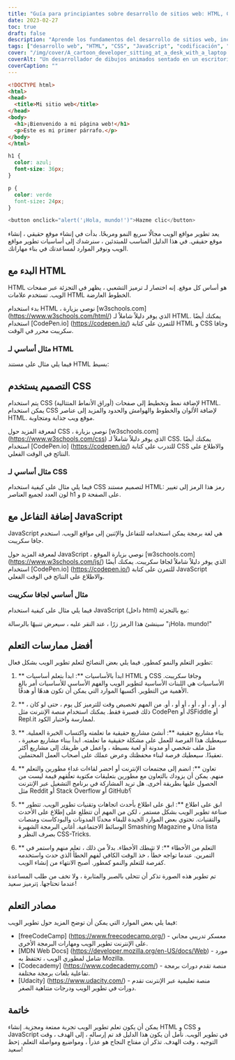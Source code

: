 ```yaml
---
title: "Guía para principiantes sobre desarrollo de sitios web: HTML, CSS y JavaScript"
date: 2023-02-27
toc: true
draft: false
description: "Aprende los fundamentos del desarrollo de sitios web, incluyendo HTML, CSS y JavaScript, con esta guía para principiantes."
tags: ["desarrollo web", "HTML", "CSS", "JavaScript", "codificación", "tutorial", "aprendizaje", "principiante", "CodePen", "W3Schools", "mejores prácticas", "recursos", "freeCodeCamp", "MDN Web Docs", "Codecademy", "Udacity", "colaboración", "depuración", "proyectos"].
cover: "/img/cover/A_cartoon_developer_sitting_at_a_desk_with_a_laptop.png"
coverAlt: "Un desarrollador de dibujos animados sentado en un escritorio con un portátil, rodeado de varios elementos HTML, CSS y JavaScript flotando en el aire a su alrededor."
coverCaption: ""
---
```

```html
<!DOCTYPE html>
<html>
<head>
  <title>Mi sitio web</title>
</head>
<body>
  <h1>¡Bienvenido a mi página web!</h1>
  <p>Este es mi primer párrafo.</p>
</body>
</html>
```
```CSS
h1 {
  color: azul;
  font-size: 36px;
}

p {
  color: verde
  font-size: 24px;
}
```
```js
<button onclick="alert('¡Hola, mundo!')">Hazme clic</button>
```


 يعد تطوير مواقع الويب مجالًا سريع النمو ومربحًا. بدأت في إنشاء موقع حقيقي ، إنشاء موقع حقيقي. في هذا الدليل المناسب للمبتدئين ، سنرشدك إلى أساسيات تطوير مواقع الويب ونوفر الموارد لمساعدتك في بناء مهاراتك.
 
 ## البدء مع HTML
 
 HTML هو أساس كل موقع. إنه اختصار لـ ترميز التشعبي ، يظهر في التجزئة عبر صفحات الويب. تستخدم علامات HTML الخطوط العارضة.
 
 بدء استخدام HTML ، نوصي بزيارة [w3schools.com] (https://www.w3schools.com/html/) الذي يوفر دليلاً شاملاً لـ HTML. يمكنك أيضًا استخدام [CodePen.io] (https://codepen.io/) للتمرن على كتابة HTML و CSS وجافا سكريبت محرر في الوقت.
 
 ### مثال أساسي لـ HTML
 
 فيما يلي مثال على مستند HTML بسيط:
 
 ## التصميم يستخدم CSS
 يتم استخدام CSS (أوراق الأنماط المتتالية) لإضافة نمط وتخطيط إلى صفحات HTML. يمكن استخدام CSS لإضافة الألوان والخطوط والهوامش والحدود والمزيد إلى عناصر HTML. موقع ويب جذابة ومتجاوبة.
 
 لمعرفة المزيد حول CSS ، نوصي بزيارة [w3schools.com] (https://www.w3schools.com/css) الذي يوفر دليلاً شاملاً لـ CSS. يمكنك أيضًا استخدام [CodePen.io] (https://codepen.io/) للتدرب على كتابة CSS والاطلاع على النتائج في الوقت الفعلي.
 
 ### مثال أساسي لـ CSS
 فيما يلي مثال على كيفية استخدام CSS لتصميم مستند HTML:
 رمز هذا الرمز إلى تغيير لون العدد لجميع العناصر h1 و p على الصفحة.
 
 ## إضافة التفاعل مع JavaScript
 JavaScript هي لغة برمجة يمكن استخدامه للتفاعل والإثنين إلى مواقع الويب. استخدم جافا سكريبت.
 
 لمعرفة المزيد حول JavaScript ، نوصي بزيارة الموقع [w3schools.com] (https://www.w3schools.com/js/) الذي يوفر دليلاً شاملاً لجافا سكريبت. يمكنك أيضًا استخدام [CodePen.io] (https://codepen.io/) للتمرن على كتابة JavaScript والاطلاع على النتائج في الوقت الفعلي.
 
 ### مثال أساسي لجافا سكريبت
 
 فيما يلي مثال على كيفية استخدام JavaScript (داخل html) بيع بالتجزئة:
 
 
 سينشئ هذا الرمز زرًا ، عند النقر عليه ، سيعرض تنبيهًا بالرسالة "¡Hola، mundo!"
 
 ## أفضل ممارسات التعلم
 
 تطوير التعلم والنمو كمطور. فيما يلي بعض النصائح لتعلم تطوير الويب بشكل فعال:
 
 1. ** ابدأ بالأساسيات **: ابدأ بتعلم أساسيات HTML و CSS وجافا سكريبت. الأساسيات هي اللبنات الأساسية لتطوير الويب والفهم الأساسي للأساسيات أمر بالغ الأهمية من التطوير. أكسبها الموارد التي يمكن أن تكون هدهًا أو هدفًا.
 
 2. ** ، أو ، أو ، أو ، أو ، أو أو ، أو. من المهم تخصيص وقت للترميز كل يوم ، حتى لو كان ذلك قصيرة فقط. يمكنك استخدام منصة الإنترنت مثل CodePen أو JSFiddle أو Repl.it لممارسة واختبار الكود.
 
 3. ** بناء مشاريع حقيقية **: أنشئ مشاريع حقيقية ما تعلمته واكتساب الخبرة العملية. سيعطيك هذا الفرصة للعمل على مشكلة حقيقية ما تعلمته. ابدأ ببناء مشاريع صغيرة ، مثل ملف شخصي أو مدونة أو لعبة بسيطة ، واعمل في طريقك إلى مشاريع أكثر تعقيدًا. سيعطيك فرصة لبناء محفظتك وعرض عملك على أصحاب العمل المحتملين.
 
 4. ** تعاون **: انضم إلى مجتمعات الإنترنت أو احضر لقاءات غداء مطورين والتعلم منهم. يمكن أن يزودك بالتعاون مع مطورين بتعليقات مكتوبة تعلُقهم قيمة ليست من الحصول عليها بطريقة أخرى. هل تريد المشاركة في برنامج التشغيل عبر الإنترنت مثل Reddit أو Stack Overflow أو GitHub؟
 
 5. ** ابق على اطلاع **: ابق على اطلاع بأحدث اتجاهات وتقنيات تطوير الويب. تتطور صناعة تطوير الويب بشكل مستمر ، لكن من المهم أن تتطلع على إطلاع على الأحدث والتقنيات. تحتوي بعض الموارد الجيدة للبقاء محدثًا المدونات والبودكاست ومنصات الوسائط الاجتماعية. أغاني البرمجة الشهيرة Smashing Magazine و Una lista بصرف النظر و CSS-Tricks.
 
 6. ** التعلم من الأخطاء **: لا تثبطك الأخطاء. بدلاً من ذلك ، تعلم منهم واستمر في التمرين. عندما تواجه خطأً ، خذ الوقت الكافي لفهم الخطأ الذي حدث واستخدمه كفرصة للتعلم والنمو كمطور. أصبح الانتهاء من إنشاء الويب.
 
 تم تطوير هذه الصورة تذكر أن تتحلى بالصبر والمثابرة ، ولا تخف من طلب المساعدة عندما تحتاجها. ¡ترميز سعيد!
 
 ## مصادر التعلم
 
 فيما يلي بعض الموارد التي يمكن أن توضح المزيد حول تطوير الويب:
 
 - [freeCodeCamp] (https://www.freecodecamp.org/) - معسكر تدريبي مجاني على الإنترنت تطوير الويب ومهارات البرمجة الأخرى.
 - [MDN Web Docs] (https://developer.mozilla.org/en-US/docs/Web) - مورد شامل لمطوري الويب ، تحتفظ به Mozilla.
 - [Codecademy] (https://www.codecademy.com/) - منصة تقدم دورات برمجة تفاعلية بلغات برمجة مختلفة.
 - [Udacity] (https://www.udacity.com/) - منصة تعليمية عبر الإنترنت تقدم دورات في تطوير الويب ودرجات متناهية الصغر.
 
 ## خاتمة
 
 يمكن أن يكون تعلم تطوير الويب تجربة ممتعة ومجزية. إنشاء HTML و CSS و JavaScript في تطوير الويب. نأمل أن يكون هذا الدليل قد تم إرساله ، إلى الهدف ، وقت التوجيه ، وقت الهدف. تذكر أن مفتاح النجاح هو عذراً ، ومواضيع ومواصلة التعلم. ¡حظ سعيد!
